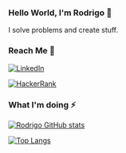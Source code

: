 
### Hello World, I'm Rodrigo 👋

I solve problems and create stuff.

### Reach Me :speech_balloon:

[![LinkedIn](https://img.shields.io/badge/LinkedIn-blue?style=flat-square&logo=linkedin)](https://www.linkedin.com/in/rodrigobsimon/)

[![HackerRank](https://img.shields.io/badge/HackerRank-black?style=flat-square&logo=hackerrank)](https://www.hackerrank.com/rodrigobsimon?hr_r=1)

### What I'm doing ⚡

[![Rodrigo GitHub stats](https://github-readme-stats.vercel.app/api?username=rodrigobsimon&count_private=true&show_icons=true)](https://github.com/anuraghazra/github-readme-stats)

[![Top Langs](https://github-readme-stats.vercel.app/api/top-langs/?username=rodrigobsimon&layout=compact)](https://github.com/anuraghazra/github-readme-stats)
